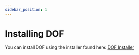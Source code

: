 ```yaml
---
sidebar_position: 1
---
```


# Installing DOF

You can install DOF using the installer found here: [DOF Installer](./files/DOFSetup.msi)